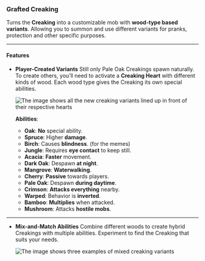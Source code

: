 ### **Grafted Creaking**
Turns the **Creaking** into a customizable mob with **wood-type based variants**. Allowing you to summon and use different variants for pranks, protection and other specific purposes.

---

#### **Features**

- **Player-Created Variants**
  Still only Pale Oak Creakings spawn naturally. To create others, you’ll need to activate a **Creaking Heart** with different kinds of wood. Each wood type gives the Creaking its own special abilities.

  ![The image shows all the new creaking variants lined up in front of their respective hearts](https://cdn.modrinth.com/data/cached_images/279a9c4123b236a0f4365f7d8bbc35ec0a9a2b0f.png)

  **Abilities**:
    - **Oak**: **No** special ability.
    - **Spruce**: Higher **damage**.
    - **Birch**: Causes **blindness**. (for the memes)
    - **Jungle**: Requires **eye contact** to keep still.
    - **Acacia**: **Faster** movement.
    - **Dark Oak**: Despawn **at night**.
    - **Mangrove**: **Waterwalking**.
    - **Cherry**: **Passive** towards players.
    - **Pale Oak**: Despawn **during daytime**.
    - **Crimson**: **Attacks everything** nearby.
    - **Warped**: Behavior is **inverted**.
    - **Bamboo**: **Multiplies** when attacked.
    - **Mushroom**: Attacks **hostile mobs**.

---

- **Mix-and-Match Abilities**
  Combine different woods to create hybrid Creakings with multiple abilities. Experiment to find the Creaking that suits your needs.

  ![The image shows three examples of mixed creaking variants](https://cdn.modrinth.com/data/cached_images/e489db3493deab4d6a1a06cee5d8f8da8350f893.png)